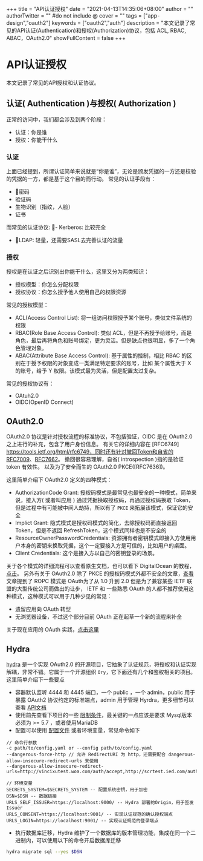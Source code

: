 +++
title = "API认证授权"
date = "2021-04-13T14:35:06+08:00"
author = ""
authorTwitter = "" #do not include @
cover = ""
tags = ["app-design","oauth2"]
keywords = ["oauth2","auth"]
description = "本文记录了常见的API认证(Authentication)和授权(Authorization)协议，包括 ACL, RBAC, ABAC，OAuth2.0"
showFullContent = false
+++

# API认证授权
本文记录了常见的API授权和认证协议。

## 认证( Authentication )与授权( Authorization )
正常的访问中，我们都会涉及到两个阶段：
- 认证：你是谁
- 授权：你能干什么

### 认证
上面已经提到，所谓认证简单来说就是“你是谁”，无论是颁发凭据的一方还是校验的凭据的一方，都是基于这个目的而行动。
常见的认证手段有：
- 密码
- 验证码
- 生物识别（指纹，人脸）
- 证书

而常见的认证协议: 
- Kerberos: 比较完全
- LDAP: 轻量，还需要SASL去完善认证的流量

### 授权
授权是在认证之后识别出你能干什么，这里又分为两类知识：
- 授权模型：你怎么分配权限
- 授权协议：你怎么授予他人使用自己的权限资源

常见的授权模型：
- ACL(Access Control List): 将一组访问权限授予某个账号，类似文件系统的权限
- RBAC(Role Base Access Control): 类似 ACL，但是不再授予给账号，而是角色，最后再将角色和账号绑定，更为灵活。但是缺点也很明显，多了一个角色管理对象。
- ABAC(Attribute Base Access Control): 基于属性的控制，相比 RBAC 的区别在于授予权限的对象变成一类满足特定要求的账号，比如 某个属性大于 X 的账号，给予 Y 权限。该模式最为灵活，但是配置太过复杂。 

常见的授权协议有：
- OAtuh2.0
- OIDC(OpenID Connect)

## OAuth2.0
OAuth2.0 协议是针对授权流程的标准协议，不包括验证，OIDC 是在 OAuth2.0 之上进行的补充，包含了用户身份信息。
有关它的详细内容在 [RFC6749] https://tools.ietf.org/html/rfc6749，同时还有针对撤回Token和自省的 [RFC7009](https://tools.ietf.org/html/rfc7009)、[RFC7662](https://tools.ietf.org/html/rfc7662)。
撤回很容易理解，自省( introspection )指的是验证 token 有效性。
以及为了安全而生的 OAuth2.0 PKCE([RFC7636])。

这里简单介绍下 OAuth2.0 定义的四种模式：
- AuthorizationCode Grant: 授权码模式是最常见也最安全的一种模式，简单来说，接入方( 或者叫应用 ) 通过凭据换取授权码，再通过授权码换取 Token，但是过程中有可能被中间人劫持，所以有了 `PKCE` 来拓展该模式，保证它的安全
- Implict Grant: 隐式模式是授权码模式的简化，去除授权码而直接返回 Token，但是不返回 RefreshToken，这个模式同样也是不安全的
- ResourceOwnerPasswordCredentials: 资源拥有者密钥模式即接入方使用用户本身的密钥来换取凭据，这个一定要接入方是可信的，比如用户的桌面。
- Client Credentials: 这个是接入方以自己的密钥登录的场景。

关于各个模式的详细流程可以查看原生文档，也可以看下 DigitalOcean 的教程，[点击](https://www.digitalocean.com/community/tutorials/an-introduction-to-oauth-2)。
另外有关于 OAuth2.0 除了 PKCE 的授权码模式外都不安全的文章，[查看](https://www.ory.sh/hydra/docs/limitations#resource-owner-password-credentials-grant-type-rocp/)
文章提到了 ROPC 模式是 OAuth为了从 1.0 升到 2.0 但是为了兼容某些 IETF 联盟的大型传统公司而做出的让步， IETF 和 一些熟悉 OAuth 的人都不推荐使用这种模式，这种模式可以用于几种少见的常见：
- 遗留应用向 OAuth 转型
- 无浏览器设备，不过这个部分目前 OAuth 正在起草一个新的流程来补全

关于现在应用的 OAuth 实践，[点击这里](https://www.ory.sh/oauth2-for-mobile-app-spa-browser/)

## Hydra
[hydra](https://github.com/ory/hydra) 是一个实现 OAuth2.0 的开源项目，它抽象了认证规范，将授权和认证实现解耦，非常不错。它属于一个开源组织 `Ory`，它下面还有几个和鉴权相关的项目。
这里简单介绍下一些要点
- 容器默认监听 4444 和 4445 端口，一个 public ，一个 admin，public 用于暴露 OAuth2 协议约定的标准端点，admin 用于管理 Hyrdra，更多细节可以查看 [API文档](https://www.ory.sh/hydra/docs/reference/api)
- 使用前先查看下项目的一些 [限制条件](https://www.ory.sh/hydra/docs/limitations)，最关键的一点应该是要求 Mysql版本必须为 >= 5.7 ，或者使用MariaDB
- 配置可以使用 [配置文件](https://www.ory.sh/hydra/docs/reference/configuration) 或者环境变量，常见命令如下
```
// 命令行参数
-c path/to/config.yaml or --config path/to/config.yaml
--dangerous-force-http // 允许 RedirectURI 为 http，还需要配合 dangerous-allow-insecure-redirect-urls 来使用
--dangerous-allow-insecure-redirect-urls=http://vincixutest.woa.com/auth/accept,http://scrtest.ied.com/auth/accept

// 环境变量
SECRETS_SYSTEM=$SECRETS_SYSTEM -- 配置系统密钥，用于加密
DSN=$DSN -- 数据链接
URLS_SELF_ISSUER=https://localhost:9000/ -- Hydra 部署的Origin，用于签发Issuer
URLS_CONSENT=https://localhost:9001/ -- 实现认证规范的确认授权端点
URLS_LOGIN=https://localhost:9001/ -- 实现认证规范的登录端点
```
- 执行数据库迁移，Hydra 维护了一个数据库的版本管理功能，集成在同一个二进制内，可以使用以下的命令开启数据库迁移
```bash
hydra migrate sql --yes $DSN
```

